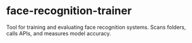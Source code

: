# face-recognition-trainer
Tool for training and evaluating face recognition systems. Scans folders, calls APIs, and measures model accuracy.
